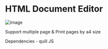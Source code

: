 # HTML Document Editor
![image](https://github.com/dev-hemkanth/doc-editor/assets/59227012/4ec4f521-ac9e-440f-8724-379ab5c4ccc0)

Support multiple page & Print pages by a4 size

Dependencies - quill JS
